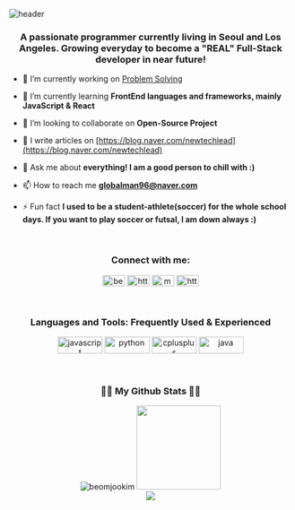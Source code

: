 ![header](https://capsule-render.vercel.app/api?type=wave&color=gradient&height=160&section=header&text=Hi%20👋,%20I'm%20Beomjoo%20"Jayden"%20Kim&fontAlign=50&fontAlignY=70&fontSize=50&fontColor=#1E90FF)

<h3 align="center"> A passionate programmer currently living in Seoul and Los Angeles.  Growing everyday to become a "REAL" Full-Stack developer in near future!</h3>

- 🔭 I’m currently working on [Problem Solving](https://github.com/beomjookim/problem-solving-on-Programmers)

- 🌱 I’m currently learning **FrontEnd languages and frameworks, mainly JavaScript & React**

- 👯 I’m looking to collaborate on **Open-Source Project**

<!-- 👨‍💻 All of my projects are available at [will make this shit!](will make this shit!)-->

- 📝 I write articles on [https://blog.naver.com/newtechlead](https://blog.naver.com/newtechlead)

- 💬 Ask me about **everything! I am a good person to chill with :)**

- 📫 How to reach me **globalman96@naver.com**

<!-- 📄 Know about my experiences [will make this shit, too!](will make this shit, too!)-->

- ⚡ Fun fact **I used to be a student-athlete(soccer) for the whole school days. If you want to play soccer or futsal, I am down always :)**
<br>

<h3 align="center">Connect with me:</h3>
<p align="center">
<a href="https://www.linkedin.com/in/beomjoo-jayden-kim-40a674143/" target="blank"><img align="center" src="https://raw.githubusercontent.com/rahuldkjain/github-profile-readme-generator/master/src/images/icons/Social/linked-in-alt.svg" alt="beomjoo-jayden-kim" height="20" width="40" /></a>
<a href="https://instagram.com/bonjourjaydenkim/" target="blank"><img align="center" src="https://raw.githubusercontent.com/rahuldkjain/github-profile-readme-generator/master/src/images/icons/Social/instagram.svg" alt="https://www.instagram.com/bonjourjaydenkim/" height="20" width="40" /></a>
<a href="https://www.leetcode.com/magnate" target="blank"><img align="center" src="https://raw.githubusercontent.com/rahuldkjain/github-profile-readme-generator/master/src/images/icons/Social/leet-code.svg" alt="magnate" height="20" width="40" /></a>
<a href="https://blog.naver.com/newtechlead" target="blank"><img align="center" src="https://raw.githubusercontent.com/rahuldkjain/github-profile-readme-generator/master/src/images/icons/Social/rss.svg" alt="https://blog.naver.com/newtechlead" height="20" width="40" /></a>
</p><br>

<h3 align="center">Languages and Tools: Frequently Used & Experienced</h3>
<p align="center"> <img src="https://img.shields.io/badge/JavaScript-323330?style=for-the-badge&logo=javascript&logoColor=F7DF1E" alt="javascript" width="80" height="30"/> <img src="https://img.shields.io/badge/Python-FFD43B?style=for-the-badge&logo=python&logoColor=darkgreen" alt="python" width="80" height="30"/> <img src="https://img.shields.io/badge/C%2B%2B-00599C?style=for-the-badge&logo=c%2B%2B&logoColor=white" alt="cplusplus" width="80" height="30"/> <img src="https://img.shields.io/badge/Java-ED8B00?style=for-the-badge&logo=java&logoColor=white" alt="java" width="80" height="30"/> </p>
<br>

<h3 align="center">👩‍💻 My Github Stats 👩‍💻</h3>

<div align="center">
<img src="https://github-readme-stats.vercel.app/api/top-langs?username=beomjookim&show_icons=true&locale=en&layout=compact" alt="beomjookim" />
<img src="https://github-readme-stats.vercel.app/api?username=beomjookim" height="150"><br>
<a href="https://hits.seeyoufarm.com"><img src="https://hits.seeyoufarm.com/api/count/incr/badge.svg?url=https%3A%2F%2Fgithub.com%2Fbeomjookim&count_bg=%2341B883&title_bg=%23CDC2C2&icon=github.svg&icon_color=%23E7E7E7&title=hits&edge_flat=false"/></a>
</div>
